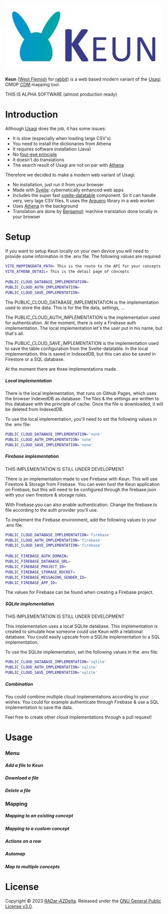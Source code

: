 # ![Keun](static/keun_logo.jpg)

**Keun** ([West Flemish](https://en.wikipedia.org/wiki/West_Flemish) for [rabbit](https://anw-ivdnt-org.translate.goog/article/keun?_x_tr_sl=nl&_x_tr_tl=en&_x_tr_hl=nl&_x_tr_pto=wapp)) is a web based modern variant of the [Usagi](https://www.ohdsi.org/web/wiki/doku.php?id=documentation:software:usagi) OMOP [CDM](https://www.ohdsi.org/data-standardization/) mapping tool.

THIS IS ALPHA SOFTWARE (almost production ready)

# Introduction

Although [Usagi](https://www.ohdsi.org/web/wiki/doku.php?id=documentation:software:usagi) does the job, it has some issues:

- It is slow (especially when loading large CSV's)
- You need to install the dictionaries from Athena
- It requires software installation (Java)
- No [four-eye principle](https://en.wiktionary.org/wiki/four-eye_principle)
- It doesn't do translations
- The search result of Usagi are not on par with [Athena](https://athena.ohdsi.org/)

Therefore we decided to make a modern web variant of Usagi:

- No installation, just run it from your browser
- Made with [Svelte](https://svelte.dev/): cybernetically enhanced web apps
- Includes the super fast [svelte-datatable](https://github.com/RADar-AZDelta/svelte-datatable) component. So it can handle very, very lage CSV files. It uses the [Arquero](https://uwdata.github.io/arquero/) library in a web worker.
- Uses [Athena](https://athena.ohdsi.org/) in the background
- Translation are done by [Bergamot](https://browser.mt/): machine translation done locally in your browser

# Setup

If you want to setup Keun locally on your own device you will need to provide some information in the .env file. The following values are required

```bash
VITE_MAPPINGDATA_PATH= This is the route to the API for your concepts
VITE_ATHENA_DETAIL= This is the detail page of concepts

PUBLIC_CLOUD_DATABASE_IMPLEMENTATION=
PUBLIC_CLOUD_AUTH_IMPLEMENTATION=
PUBLIC_CLOUD_SAVE_IMPLEMENTATION=
```

The PUBLIC_CLOUD_DATABASE_IMPLEMENTATION is the implementation used to store the data. This is for the file data, settings, ...

The PUBLIC_CLOUD_AUTH_IMPLEMENTATION is the implementation used for authentication. At the moment, there is only a Firebase auth implementation. The local implementation let's the user put in his name, but that's all.

The PUBLIC_CLOUD_SAVE_IMPLEMENTATION is the implementation used to save the table configuration from the Svelte-datatable. In the local implementation, this is saved in IndexedDB, but this can also be saved in Firestore or a SQL database.

At the moment there are three implementations made. 

##### Local implementation

There is the local implementation, that runs on Github Pages, which uses the browser IndexedDB as database. The files & the settings are written to this database with the principle of cache. Once the file is downloaded, it will be deleted from IndexedDB.

To use the local implementation, you'll need to set the following values in the .env file:

```bash
PUBLIC_CLOUD_DATABASE_IMPLEMENTATION='none'
PUBLIC_CLOUD_AUTH_IMPLEMENTATION='none'
PUBLIC_CLOUD_SAVE_IMPLEMENTATION='none'
```

##### Firebase implementation

THIS IMPLEMENTATION IS STILL UNDER DEVELOPMENT

There is an implementation made to use Firebase with Keun. This will use Firestore & Storage from Firebase. You can even host the Keun application on Firebase, but this will need to be configured through the firebase.json with your own firestore & storage rules.

With Firebase you can also enable authentication. Change the firebase.ts file according to the auth provider you'll use.

To implement the Firebase environment, add the following values to your .env file:

```bash
PUBLIC_CLOUD_DATABASE_IMPLEMENTATION='firebase'
PUBLIC_CLOUD_AUTH_IMPLEMENTATION='firebase'
PUBLIC_CLOUD_SAVE_IMPLEMENTATION='firebase'

PUBLIC_FIREBASE_AUTH_DOMAIN=
PUBLIC_FIREBASE_DATABASE_URL=
PUBLIC_FIREBASE_PROJECT_ID=
PUBLIC_FIREBASE_STORAGE_BUCKET=
PUBLIC_FIREBASE_MESSAGING_SENDER_ID=
PUBLIC_FIREBASE_APP_ID=
```

The values for Firebase can be found when creating a Firebase project.

##### SQLite implementation

THIS IMPLEMENTATION IS STILL UNDER DEVELOPMENT

This implementation uses a local SQLite database. This implementation is created to simulate how someone could use Keun with a relational database. You could easily upscale from a SQLite implementation to a SQL implementation.

To use the SQLite implementation, set the following values in the .env file:

```bash
PUBLIC_CLOUD_DATABASE_IMPLEMENTATION='sqlite'
PUBLIC_CLOUD_AUTH_IMPLEMENTATION='sqlite'
PUBLIC_CLOUD_SAVE_IMPLEMENTATION='sqlite'
```

##### Combination

You could combine multiple cloud implementations according to your wishes. You could for example authenticate through Firebase & use a SQL implementation to save the data.

Feel free to create other cloud implementations through a pull request!

# Usage
### Menu
##### Add a file to Keun

##### Download a file

##### Delete a file

### Mapping
##### Mapping to an existing concept

##### Mapping to a custom concept

##### Actions on a row

##### Automap

##### Map to multiple concepts

# License

Copyright © 2023 [RADar-AZDelta](mailto:radar@azdelta.be).
Released under the [GNU General Public License v3.0](LICENSE).
